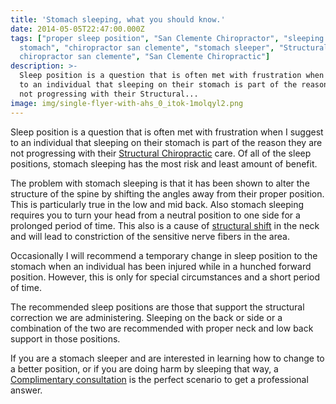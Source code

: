 ```yaml
---
title: 'Stomach sleeping, what you should know.'
date: 2014-05-05T22:47:00.000Z
tags: ["proper sleep position", "San Clemente Chiropractor", "sleeping on
  stomach", "chiropractor san clemente", "stomach sleeper", "Structural
  chiropractor san clemente", "San Clemente Chiropractic"]
description: >-
  Sleep position is a question that is often met with frustration when I suggest
  to an individual that sleeping on their stomach is part of the reason they are
  not progressing with their Structural...
image: img/single-flyer-with-ahs_0_itok-1molqyl2.png
---
```

Sleep position is a question that is often met with frustration when I suggest to an individual that sleeping on their stomach is part of the reason they are not progressing with their [Structural Chiropractic](../why-structural-chiropractic.html "structural correction") care. Of all of the sleep positions, stomach sleeping has the most risk and least amount of benefit.

The problem with stomach sleeping is that it has been shown to alter the structure of the spine by shifting the angles away from their proper position. This is particularly true in the low and mid back. Also stomach sleeping requires you to turn your head from a neutral position to one side for a prolonged period of time. This also is a cause of [structural shift](../what-structural-shift.html "Structural Shirf") in the neck and will lead to constriction of the sensitive nerve fibers in the area.

Occasionally I will recommend a temporary change in sleep position to the stomach when an individual has been injured while in a hunched forward position. However, this is only for special circumstances and a short period of time.

The recommended sleep positions are those that support the structural correction we are administering. Sleeping on the back or side or a combination of the two are recommended with proper neck and low back support in those positions.

If you are a stomach sleeper and are interested in learning how to change to a better position, or if you are doing harm by sleeping that way, a [Complimentary consultation](../schedule-complimentary-consultation.html "complimentary consultation") is the perfect scenario to get a professional answer.